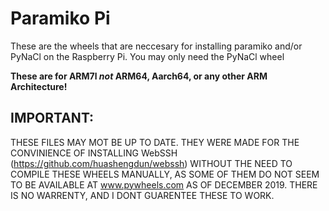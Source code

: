 # Paramiko Pi

These are the wheels that are neccesary
for installing paramiko and/or PyNaCl
on the Raspberry Pi. You may only need
the PyNaCl wheel

**These are for ARM7l *not* ARM64, Aarch64, or any other ARM Architecture!**

## IMPORTANT:

THESE FILES MAY MOT BE UP TO DATE. THEY
WERE MADE FOR THE CONVINIENCE OF
INSTALLING WebSSH (https://github.com/huashengdun/webssh)
WITHOUT THE NEED TO COMPILE THESE WHEELS
MANUALLY, AS SOME OF THEM DO NOT SEEM TO
BE AVAILABLE AT www.pywheels.com AS OF
DECEMBER 2019. THERE IS NO WARRENTY,
AND I DONT GUARENTEE THESE TO WORK.
